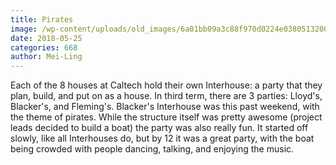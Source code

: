 ```yaml
---
title: Pirates
image: /wp-content/uploads/old_images/6a01bb09a3c88f970d0224e0380513200d-pi.jpg
date: 2018-05-25
categories: 668
author: Mei-Ling
---
```



Each of the 8 houses at Caltech hold their own Interhouse: a party that they plan, build, and put on as a house. In third term, there are 3 parties: Lloyd's, Blacker's, and Fleming's. Blacker's Interhouse was this past weekend, with the theme of pirates. While the structure itself was pretty awesome (project leads decided to build a boat) the party was also really fun. It started off slowly, like all Interhouses do, but by 12 it was a great party, with the boat being crowded with people dancing, talking, and enjoying the music.

